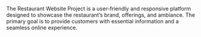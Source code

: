 The Restaurant Website Project is a user-friendly and responsive platform designed to showcase the restaurant’s brand, offerings, and ambiance. The primary goal is to provide customers with essential information and a seamless online experience.
